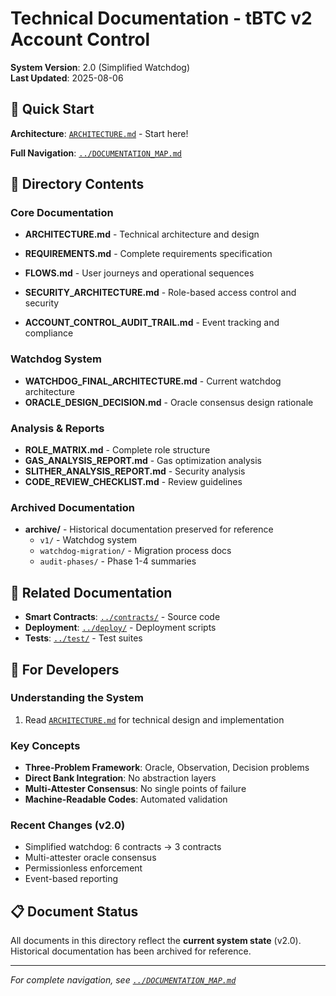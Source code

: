 # Technical Documentation - tBTC v2 Account Control

**System Version**: 2.0 (Simplified Watchdog)  
**Last Updated**: 2025-08-06

## 📍 Quick Start

**Architecture**: [`ARCHITECTURE.md`](ARCHITECTURE.md) - Start here!  

**Full Navigation**: [`../DOCUMENTATION_MAP.md`](../DOCUMENTATION_MAP.md)

## 📁 Directory Contents

### Core Documentation


- **ARCHITECTURE.md** - Technical architecture and design

- **REQUIREMENTS.md** - Complete requirements specification
- **FLOWS.md** - User journeys and operational sequences
- **SECURITY_ARCHITECTURE.md** - Role-based access control and security
- **ACCOUNT_CONTROL_AUDIT_TRAIL.md** - Event tracking and compliance

### Watchdog System

- **WATCHDOG_FINAL_ARCHITECTURE.md** - Current watchdog architecture
- **ORACLE_DESIGN_DECISION.md** - Oracle consensus design rationale

### Analysis & Reports

- **ROLE_MATRIX.md** - Complete role structure
- **GAS_ANALYSIS_REPORT.md** - Gas optimization analysis
- **SLITHER_ANALYSIS_REPORT.md** - Security analysis
- **CODE_REVIEW_CHECKLIST.md** - Review guidelines

### Archived Documentation

- **archive/** - Historical documentation preserved for reference
  - `v1/` - Watchdog system
  - `watchdog-migration/` - Migration process docs
  - `audit-phases/` - Phase 1-4 summaries

## 🔗 Related Documentation

- **Smart Contracts**: [`../contracts/`](../contracts/) - Source code
- **Deployment**: [`../deploy/`](../deploy/) - Deployment scripts
- **Tests**: [`../test/`](../test/) - Test suites

## 🎯 For Developers

### Understanding the System

1. Read [`ARCHITECTURE.md`](ARCHITECTURE.md) for technical design and implementation

### Key Concepts

- **Three-Problem Framework**: Oracle, Observation, Decision problems
- **Direct Bank Integration**: No abstraction layers
- **Multi-Attester Consensus**: No single points of failure
- **Machine-Readable Codes**: Automated validation

### Recent Changes (v2.0)

- Simplified watchdog: 6 contracts → 3 contracts
- Multi-attester oracle consensus
- Permissionless enforcement
- Event-based reporting

## 📋 Document Status

All documents in this directory reflect the **current system state** (v2.0). Historical documentation has been archived for reference.

---

_For complete navigation, see [`../DOCUMENTATION_MAP.md`](../DOCUMENTATION_MAP.md)_
